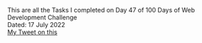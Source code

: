 This are all the Tasks I completed on Day 47 of 100 Days of Web Development Challenge<br>
Dated: 17 July 2022<br>
[My Tweet on this](https://twitter.com/Saurav_Navdhare/status/1548562980408680449)<br>
